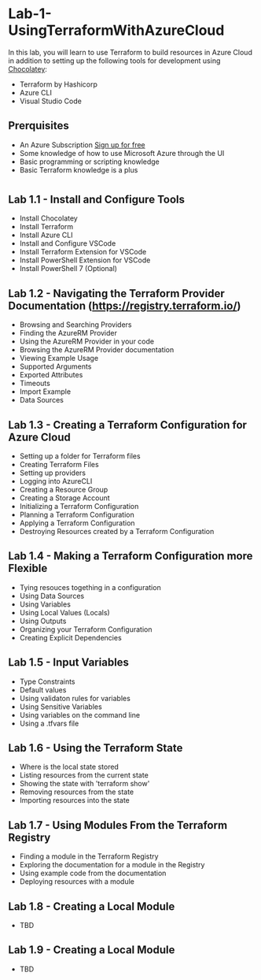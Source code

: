 # Lab-1-UsingTerraformWithAzureCloud
In this lab, you will learn to use Terraform to build resources in Azure Cloud in addition to setting up the following tools for development using [Chocolatey](https://chocolatey.org/):
- Terraform by Hashicorp
- Azure CLI
- Visual Studio Code

## Prerquisites
- An Azure Subscription [Sign up for free](https://azure.microsoft.com/en-us/free/)
- Some knowledge of how to use Microsoft Azure through the UI
- Basic programming or scripting knowledge
- Basic Terraform knowledge is a plus

#

## Lab 1.1 - Install and Configure Tools
- Install Chocolatey
- Install Terraform
- Install Azure CLI
- Install and Configure VSCode
- Install Terraform Extension for VSCode
- Install PowerShell Extension for VSCode
- Install PowerShell 7 (Optional)
    
## Lab 1.2 - Navigating the Terraform Provider Documentation (https://registry.terraform.io/)
- Browsing and Searching Providers
- Finding the AzureRM Provider
- Using the AzureRM Provider in your code
- Browsing the AzureRM Provider documentation
- Viewing Example Usage
- Supported Arguments
- Exported Attributes
- Timeouts
- Import Example
- Data Sources


## Lab 1.3 - Creating a Terraform Configuration for Azure Cloud
- Setting up a folder for Terraform files
- Creating Terraform Files
- Setting up providers
- Logging into AzureCLI
- Creating a Resource Group
- Creating a Storage Account
- Initializing a Terraform Configuration
- Planning a Terraform Configuration
- Applying a Terraform Configuration
- Destroying Resources created by a Terraform Configuration

## Lab 1.4 - Making a Terraform Configuration more Flexible
- Tying resouces togething in a configuration
- Using Data Sources
- Using Variables
- Using Local Values (Locals)
- Using Outputs
- Organizing your Terraform Configuration
- Creating Explicit Dependencies

## Lab 1.5 - Input Variables
- Type Constraints
- Default values
- Using validaton rules for variables
- Using Sensitive Variables
- Using variables on the command line
- Using a .tfvars file

## Lab 1.6 - Using the Terraform State
- Where is the local state stored
- Listing resources from the current state
- Showing the state with 'terraform show'
- Removing resources from the state
- Importing resources into the state

## Lab 1.7 - Using Modules From the Terraform Registry
- Finding a module in the Terraform Registry
- Exploring the documentation for a module in the Registry
- Using example code from the documentation
- Deploying resources with a module

## Lab 1.8 - Creating a Local Module
- TBD

## Lab 1.9 - Creating a Local Module
- TBD
